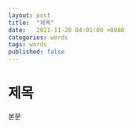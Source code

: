 ```yaml
---
layout: post
title:  "제목"
date:   2021-11-28 04:01:00 +0900
categories: words
tags: words
published: false
---
```


# 제목
본문